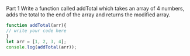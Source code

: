Part 1
Write a function called addTotal which takes an array of 4 numbers, adds the total to the end of the array and returns the modified array.


```js
function addTotal(arr){
// write your code here
}
let arr = [1, 2, 3, 4];
console.log(addTotal(arr));
```
